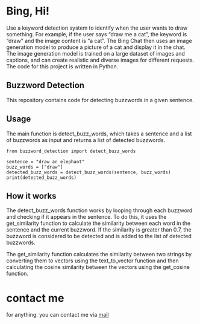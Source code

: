 # **Bing, Hi!**

Use a keyword detection system to identify when the user wants to draw something.
For example, if the user says “draw me a cat”, the keyword is “draw” and the image content is “a cat”.
The Bing Chat then uses an image generation model to produce a picture of a cat and display it in the chat.
The image generation model is trained on a large dataset of images and captions, and can create realistic and diverse images for different requests.
The code for this project is written in Python.


## Buzzword Detection
This repository contains code for detecting buzzwords in a given sentence.

## Usage
The main function is detect_buzz_words, which takes a sentence and a list of buzzwords as input and returns a list of detected buzzwords.

```
from buzzword_detection import detect_buzz_words

sentence = "draw an elephant"
buzz_words = ["draw"]
detected_buzz_words = detect_buzz_words(sentence, buzz_words)
print(detected_buzz_words)

```

## How it works
The detect_buzz_words function works by looping through each buzzword and checking if it appears in the sentence. To do this, it uses the get_similarity function to calculate the similarity between each word in the sentence and the current buzzword. If the similarity is greater than 0.7, the buzzword is considered to be detected and is added to the list of detected buzzwords.

The get_similarity function calculates the similarity between two strings by converting them to vectors using the text_to_vector function and then calculating the cosine similarity between the vectors using the get_cosine function.


# contact me
for anything. you can contact me via [mail](https://mail.google.com/mail/u/0/?fs=1&tf=cm&source=mailto&su=Bing+AI+improvement&to=ronniricontect@gmail.com)
